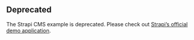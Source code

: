 ## Deprecated

The Strapi CMS example is deprecated. Please check out [Strapi’s official demo application](https://github.com/strapi/foodadvisor/).
